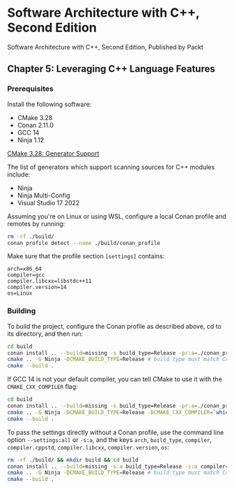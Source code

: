 # Software Architecture with C++, Second Edition

Software Architecture with C++, Second Edition, Published by Packt

## Chapter 5: Leveraging C++ Language Features

### Prerequisites

Install the following software:

- CMake 3.28
- Conan 2.11.0
- GCC 14
- Ninja 1.12

[CMake 3.28: Generator Support](https://cmake.org/cmake/help/v3.28/manual/cmake-cxxmodules.7.html#limitations)

The list of generators which support scanning sources for C++ modules include:
- Ninja
- Ninja Multi-Config
- Visual Studio 17 2022

Assuming you're on Linux or using WSL, configure a local Conan profile and remotes by running:

```bash
rm -rf ./build/
conan profile detect --name ./build/conan_profile
```

Make sure that the profile section `[settings]` contains:

```text
arch=x86_64
compiler=gcc
compiler.libcxx=libstdc++11
compiler.version=14
os=Linux
```

### Building

To build the project, configure the Conan profile as described above, cd to its directory, and then run:

```bash
cd build
conan install .. --build=missing -s build_type=Release -pr:a=./conan_profile -of .
cmake .. -G Ninja -DCMAKE_BUILD_TYPE=Release # build type must match Conan's
cmake --build .
```

If GCC 14 is not your default compiler, you can tell CMake to use it with the `CMAKE_CXX_COMPILER` flag:

```bash
cd build
conan install .. --build=missing -s build_type=Release -pr:a=./conan_profile -of .
cmake .. -G Ninja -DCMAKE_BUILD_TYPE=Release -DCMAKE_CXX_COMPILER=`which g++-14` # build type must match Conan's
cmake --build .
```

To pass the settings directly without a Conan profile, use the command line option `--settings:all` or `-s:a`, and the keys `arch`, `build_type`, `compiler`, `compiler.cppstd`, `compiler.libcxx`, `compiler.version`, `os`:

```bash
rm -rf ./build/ && mkdir build && cd build
conan install .. --build=missing -s:a build_type=Release -s:a compiler=gcc -of .
cmake .. -G Ninja -DCMAKE_BUILD_TYPE=Release # build type must match Conan's
cmake --build .
```
